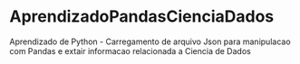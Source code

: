 # AprendizadoPandasCienciaDados
Aprendizado de Python - Carregamento de arquivo Json para manipulacao com Pandas e extair informacao relacionada a Ciencia de Dados  
